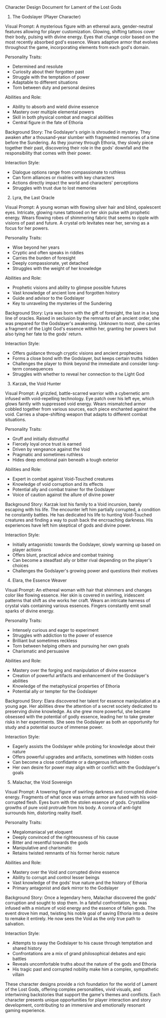 Character Design Document for Lament of the Lost Gods

1. The Godslayer (Player Character)

Visual Prompt:
A mysterious figure with an ethereal aura, gender-neutral features allowing for player customization. Glowing, shifting tattoos cover their body, pulsing with divine energy. Eyes that change color based on the most recently absorbed god's essence. Wears adaptive armor that evolves throughout the game, incorporating elements from each god's domain.

Personality Traits:
- Determined and resolute
- Curiosity about their forgotten past
- Struggle with the temptation of power
- Adaptable to different situations
- Torn between duty and personal desires

Abilities and Role:
- Ability to absorb and wield divine essence
- Mastery over multiple elemental powers
- Skill in both physical combat and magical abilities
- Central figure in the fate of Ethoria

Background Story:
The Godslayer's origin is shrouded in mystery. They awaken after a thousand-year slumber with fragmented memories of a time before the Sundering. As they journey through Ethoria, they slowly piece together their past, discovering their role in the gods' downfall and the responsibility that comes with their power.

Interaction Style:
- Dialogue options range from compassionate to ruthless
- Can form alliances or rivalries with key characters
- Actions directly impact the world and characters' perceptions
- Struggles with trust due to lost memories

2. Lyra, the Last Oracle

Visual Prompt:
A young woman with flowing silver hair and blind, opalescent eyes. Intricate, glowing runes tattooed on her skin pulse with prophetic energy. Wears flowing robes of shimmering fabric that seems to ripple with visions of past and future. A crystal orb levitates near her, serving as a focus for her powers.

Personality Traits:
- Wise beyond her years
- Cryptic and often speaks in riddles
- Carries the burden of foresight
- Deeply compassionate, yet detached
- Struggles with the weight of her knowledge

Abilities and Role:
- Prophetic visions and ability to glimpse possible futures
- Vast knowledge of ancient lore and forgotten history
- Guide and advisor to the Godslayer
- Key to unraveling the mysteries of the Sundering

Background Story:
Lyra was born with the gift of foresight, the last in a long line of oracles. Raised in seclusion by the remnants of an ancient order, she was prepared for the Godslayer's awakening. Unknown to most, she carries a fragment of the Light God's essence within her, granting her powers but also tying her fate to the gods' return.

Interaction Style:
- Offers guidance through cryptic visions and ancient prophecies
- Forms a close bond with the Godslayer, but keeps certain truths hidden
- Challenges the player to think beyond the immediate and consider long-term consequences
- Struggles with whether to reveal her connection to the Light God

3. Karzak, the Void Hunter

Visual Prompt:
A grizzled, battle-scarred warrior with a cybernetic arm infused with void-repelling technology. Eye patch over his left eye, which glows faintly with suppressed void energy. Wears mismatched armor cobbled together from various sources, each piece enchanted against the void. Carries a shape-shifting weapon that adapts to different combat situations.

Personality Traits:
- Gruff and initially distrustful
- Fiercely loyal once trust is earned
- Driven by vengeance against the Void
- Pragmatic and sometimes ruthless
- Hides deep emotional pain beneath a tough exterior

Abilities and Role:
- Expert in combat against Void-Touched creatures
- Knowledge of void corruption and its effects
- Potential ally and combat trainer for the Godslayer
- Voice of caution against the allure of divine power

Background Story:
Karzak lost his family to a Void incursion, barely escaping with his life. The encounter left him partially corrupted, a condition he constantly battles. He has dedicated his life to hunting Void-Touched creatures and finding a way to push back the encroaching darkness. His experiences have left him skeptical of gods and divine power.

Interaction Style:
- Initially antagonistic towards the Godslayer, slowly warming up based on player actions
- Offers blunt, practical advice and combat training
- Can become a steadfast ally or bitter rival depending on the player's choices
- Challenges the Godslayer's growing power and questions their motives

4. Elara, the Essence Weaver

Visual Prompt:
An ethereal woman with hair that shimmers and changes color like flowing essence. Her skin is covered in swirling, iridescent patterns that shift as she works her craft. Wears an intricate harness of crystal vials containing various essences. Fingers constantly emit small sparks of divine energy.

Personality Traits:
- Intensely curious and eager to experiment
- Struggles with addiction to the power of essence
- Brilliant but sometimes reckless
- Torn between helping others and pursuing her own goals
- Charismatic and persuasive

Abilities and Role:
- Mastery over the forging and manipulation of divine essence
- Creation of powerful artifacts and enhancement of the Godslayer's abilities
- Knowledge of the metaphysical properties of Ethoria
- Potential ally or tempter for the Godslayer

Background Story:
Elara discovered her talent for essence manipulation at a young age. Her abilities drew the attention of a secret society dedicated to preserving divine knowledge. As she grew more powerful, she became obsessed with the potential of godly essence, leading her to take greater risks in her experiments. She sees the Godslayer as both an opportunity for study and a potential source of immense power.

Interaction Style:
- Eagerly assists the Godslayer while probing for knowledge about their nature
- Offers powerful upgrades and artifacts, sometimes with hidden costs
- Can become a close confidante or a dangerous influence
- Her own desire for power may align with or conflict with the Godslayer's goals

5. Malachar, the Void Sovereign

Visual Prompt:
A towering figure of swirling darkness and corrupted divine energy. Fragments of what once was ornate armor are fused with his void-corrupted flesh. Eyes burn with the stolen essence of gods. Crystalline growths of pure void protrude from his body. A corona of anti-light surrounds him, distorting reality itself.

Personality Traits:
- Megalomaniacal yet eloquent
- Deeply convinced of the righteousness of his cause
- Bitter and resentful towards the gods
- Manipulative and charismatic
- Retains twisted remnants of his former heroic nature

Abilities and Role:
- Mastery over the Void and corrupted divine essence
- Ability to corrupt and control lesser beings
- Vast knowledge of the gods' true nature and the history of Ethoria
- Primary antagonist and dark mirror to the Godslayer

Background Story:
Once a legendary hero, Malachar discovered the gods' corruption and sought to stop them. In a fateful confrontation, he was infused with a mixture of void energy and the essence of fallen gods. The event drove him mad, twisting his noble goal of saving Ethoria into a desire to remake it entirely. He now sees the Void as the only true path to salvation.

Interaction Style:
- Attempts to sway the Godslayer to his cause through temptation and shared history
- Confrontations are a mix of grand philosophical debates and epic battles
- Reveals uncomfortable truths about the nature of the gods and Ethoria
- His tragic past and corrupted nobility make him a complex, sympathetic villain

These character designs provide a rich foundation for the world of Lament of the Lost Gods, offering complex personalities, vivid visuals, and intertwining backstories that support the game's themes and conflicts. Each character presents unique opportunities for player interaction and story development, contributing to an immersive and emotionally resonant gaming experience.
